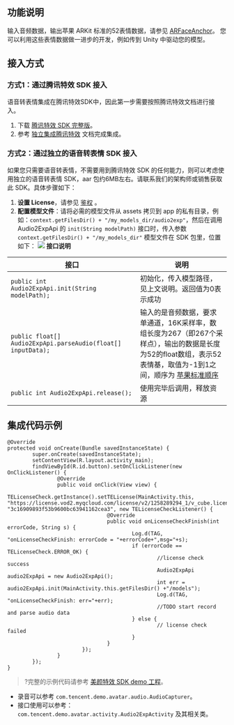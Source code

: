 ﻿## 功能说明
输入音频数据，输出苹果 ARKit 标准的52表情数据，请参见  [ARFaceAnchor](https://developer.apple.com/documentation/arkit/arfaceanchor/blendshapelocation)。 您可以利用这些表情数据做一进步的开发，例如传到 Unity 中驱动您的模型。

## 接入方式
### 方式1：通过腾讯特效 SDK 接入
语音转表情集成在腾讯特效SDK中，因此第一步需要按照腾讯特效文档进行接入。
1. 下载 [腾讯特效 SDK 完整版](https://mediacloud-76607.gzc.vod.tencent-cloud.com/TencentEffect/Android/latest/xmagic_ALL_android_latest.zip)。
2. 参考 [独立集成腾讯特效](https://cloud.tencent.com/document/product/616/65891) 文档完成集成。

### 方式2：通过独立的语音转表情 SDK 接入
如果您只需要语音转表情，不需要用到腾讯特效 SDK 的任何能力，则可以考虑使用独立的语音转表情 SDK，aar 包约6MB左右。请联系我们的架构师或销售获取此 SDK。具体步骤如下：

1. **设置 License**，请参见 [鉴权](https://cloud.tencent.com/document/product/616/65891#.E6.AD.A5.E9.AA.A4.E4.B8.80.EF.BC.9A.E9.89.B4.E6.9D.83) 。
2. **配置模型文件**：请将必需的模型文件从 assets 拷贝到 app 的私有目录，例如：`context.getFilesDir() + "/my_models_dir/audio2exp"`，然后在调用 Audio2ExpApi 的 `init(String modelPath)` 接口时，传入参数 `context.getFilesDir() + "/my_models_dir"`
模型文件在 SDK 包里，位置如下：
![](https://qcloudimg.tencent-cloud.cn/raw/383c572788f49611abd56626266f44a7.png)
**接口说明**
<table>
<thead>
<tr>
<th>接口</th>
<th>说明</th>
</tr>
</thead>
<tbody><tr>
<td><code>public int Audio2ExpApi.init(String modelPath);</code></td>
<td>初始化，传入模型路径，见上文说明。返回值为0表示成功</td>
</tr>
<tr>
<td><code>public float[] Audio2ExpApi.parseAudio(float[] inputData);</code></td>
<td>输入的是音频数据，要求单通道，16K采样率，数组长度为267（即267个采样点），输出的数据是长度为52的float数组，表示52表情基，取值为-1到1之间，顺序为 <a href="https://developer.apple.com/documentation/arkit/arfaceanchor/blendshapelocation">苹果标准顺序</a></td>
</tr>
<tr>
<td><code>public int Audio2ExpApi.release();</code></td>
<td>使用完毕后调用，释放资源</td>
</tr>
</tbody></table>

## 集成代码示例
```
@Override
protected void onCreate(Bundle savedInstanceState) {
		super.onCreate(savedInstanceState);
		setContentView(R.layout.activity_main);
		findViewById(R.id.button).setOnClickListener(new OnClickListener() {
				@Override
				public void onClick(View view) {
						TELicenseCheck.getInstance().setTELicense(MainActivity.this, "https://license.vod2.myqcloud.com/license/v2/1258289294_1/v_cube.license", "3c16909893f53b9600bc63941162cea3", new TELicenseCheckListener() {
								@Override
								public void onLicenseCheckFinish(int errorCode, String s) {
										Log.d(TAG, "onLicenseCheckFinish: errorCode = "+errorCode+",msg="+s);
										if (errorCode == TELicenseCheck.ERROR_OK) {
												//license check success
												Audio2ExpApi audio2ExpApi = new Audio2ExpApi();
												int err = audio2ExpApi.init(MainActivity.this.getFilesDir() +"/models");
												Log.d(TAG, "onLicenseCheckFinish: err="+err);
												//TODO start record and parse audio data
										} else {
												// license check failed
										}
								}
						});
				}
		});
}
```
>?完整的示例代码请参考 [美颜特效 SDK demo 工程](https://cloud.tencent.com/document/product/616/65875)。
- 录音可以参考 `com.tencent.demo.avatar.audio.AudioCapturer`。
- 接口使用可以参考：`com.tencent.demo.avatar.activity.Audio2ExpActivity` 及其相关类。